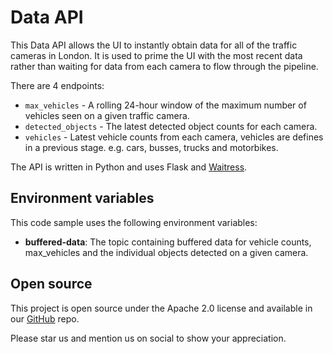 # Data API

This Data API allows the UI to instantly obtain data for all of the traffic cameras in London.
It is used to prime the UI with the most recent data rather than waiting for data from each camera to flow through the pipeline.

There are 4 endpoints:

 - `max_vehicles` - A rolling 24-hour window of the maximum number of vehicles seen on a given traffic camera.
 - `detected_objects` - The latest detected object counts for each camera.
 - `vehicles` - Latest vehicle counts from each camera, vehicles are defines in a previous stage. e.g. cars, busses, trucks and motorbikes.

The API is written in Python and uses Flask and [Waitress](https://flask.palletsprojects.com/en/2.3.x/deploying/waitress/).

## Environment variables

This code sample uses the following environment variables:

- **buffered-data**: The topic containing buffered data for vehicle counts, max_vehicles and the individual objects detected on a given camera.

## Open source

This project is open source under the Apache 2.0 license and available in our [GitHub](https://github.com/quixio/quix-samples) repo.

Please star us and mention us on social to show your appreciation.
